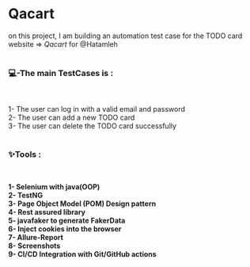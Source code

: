 # Qacart
on this project, I am building an automation test case for the TODO card website => *Qacart* for @Hatamleh

# <h3 align="left">💻-The main TestCases is :</h3><br>
1- The user can log in with a valid email and password<br>
2- The user can add a new TODO card<br>
3- The user can delete the TODO card successfully<br>
# <h3 align="left">✨Tools :</h3><br>
**1- Selenium with java(OOP)** <br>
**2- TestNG**<br>
**3- Page Object Model (POM) Design pattern**<br>
**4- Rest assured library** <br>
**5- javafaker to generate FakerData**<br>
**6- Inject cookies into the browser**<br>
**7- Allure-Report** <br>
**8- Screenshots**<br>
**9- CI/CD Integration with Git/GitHub actions**




